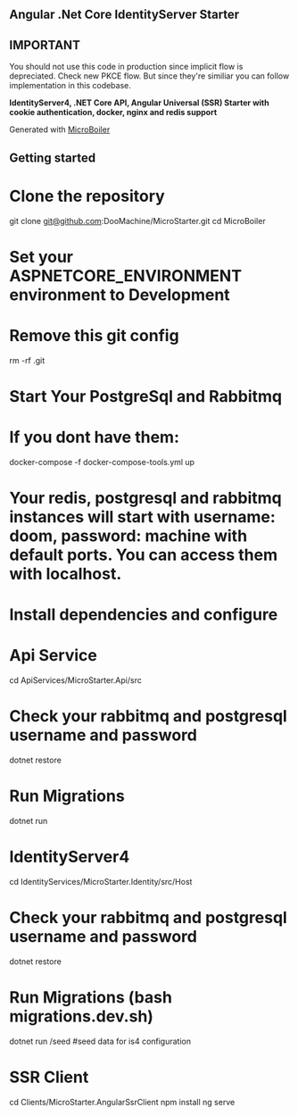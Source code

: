 Angular .Net Core IdentityServer Starter
---------------

## IMPORTANT 

You should not use this code in production since implicit flow is depreciated. Check new PKCE flow. But since they're similiar you can follow implementation in this codebase.

<b>IdentityServer4, .NET Core API, Angular Universal (SSR) Starter with cookie authentication, docker, nginx and redis support</b>
<p>Generated with <a href="https://github.com/DooMachine/MicroBoiler">MicroBoiler</a></p>

Getting started
---------------


# Clone the repository
git clone git@github.com:DooMachine/MicroStarter.git
cd MicroBoiler

# Set your ASPNETCORE_ENVIRONMENT environment to Development
# Remove this git config
rm -rf .git 
# Start Your PostgreSql and Rabbitmq
# If you dont have them:
docker-compose -f docker-compose-tools.yml up
# Your redis, postgresql and rabbitmq instances will start with username: doom, password: machine with default ports. You can access them with localhost.
# Install dependencies and configure
# Api Service
cd ApiServices/MicroStarter.Api/src
# Check your rabbitmq and postgresql username and password
dotnet restore
# Run Migrations
dotnet run
# IdentityServer4
cd IdentityServices/MicroStarter.Identity/src/Host
# Check your rabbitmq and postgresql username and password
dotnet restore
# Run Migrations (bash migrations.dev.sh)
dotnet run /seed #seed data for is4 configuration
# SSR Client
cd Clients/MicroStarter.AngularSsrClient
npm install
ng serve


